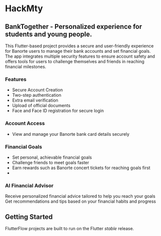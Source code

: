 # HackMty
## BankTogether - Personalized experience for students and young people.
This Flutter-based project provides a secure and user-friendly experience for Banorte users to manage their bank accounts and set financial goals. The app integrates multiple security features to ensure account safety and offers tools for users to challenge themselves and friends in reaching financial milestones.

### Features
- Secure Account Creation
- Two-step authentication
- Extra email verification
- Upload of official documents
- Face and Face ID registration for secure login

### Account Access
- View and manage your Banorte bank card details securely
  
### Financial Goals
- Set personal, achievable financial goals
- Challenge friends to meet goals faster
- Earn rewards such as Banorte concert tickets for reaching goals first
- 
### AI Financial Advisor
Receive personalized financial advice tailored to help you reach your goals Get recommendations and tips based on your financial habits and progress

## Getting Started

FlutterFlow projects are built to run on the Flutter _stable_ release.
